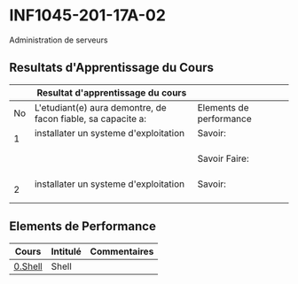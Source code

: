 # INF1045-201-17A-02
Administration de serveurs

## Resultats d'Apprentissage du Cours


|  | Resultat d'apprentissage du cours                                |                                                                |
|--|------------------------------------------------------------------|:---------------------------------------------------------------| 
|No|L'etudiant(e) aura demontre, de facon fiable, sa capacite a:      |          Elements de performance                               | 
| 1| installater un systeme d'exploitation                            | Savoir:                                                        | 
|  |                                                                  | Savoir Faire:                                                  | 
| 2| installater un systeme d'exploitation                            | Savoir:                                                        | 



## Elements de Performance



| Cours                                                     | Intitulé                                    |  Commentaires              |
|:---------------------------------------------------------:|:--------------------------------------------|:---------------------------| 
| [0.Shell](./0.Shell)                                      | Shell                                       |                            |


